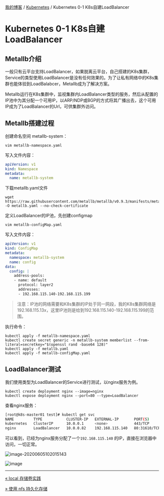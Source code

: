 [我的博客](../_index.md) / [Kubernetes](_index.md) / Kubernetes 0-1 K8s自建LoadBalancer

# Kubernetes 0-1 K8s自建LoadBalancer

## Metallb介绍

一般只有云平台支持LoadBalancer，如果脱离云平台，自己搭建的K8s集群，Service的类型使用LoadBalancer是没有任何效果的。为了让私有网络中的K8s集群也能体验到LoadBalabcer，Metallb成为了解决方案。

Metallb运行在K8s集群中，监视集群内LoadBalancer类型的服务，然后从配置的IP池中为其分配一个可用IP，以ARP/NDP或BGP的方式将其广播出去，这个可用IP成为了LoadBalancer的Url，可供集群外访问。

## Metallb搭建过程

创建命名空间 metallb-system：

```shell
vim metallb-namespace.yaml
```

写入文件内容：

```yaml
apiVersion: v1
kind: Namespace
metadata:
  name: metallb-system
```

下载metallb.yaml文件

```shell
wget https://raw.githubusercontent.com/metallb/metallb/v0.9.3/manifests/metallb.yaml -O metallb.yaml --no-check-certificate
```

定义LoadBalancer的IP池，先创建configmap

```shell
vim metallb-configMap.yaml
```

写入文件内容：

```yaml
apiVersion: v1
kind: ConfigMap
metadata:
  namespace: metallb-system
  name: config
data:
  config: |
    address-pools:
    - name: default
      protocol: layer2
      addresses:
      - 192.168.115.140-192.168.115.199
```

> 注意：IP池的网络需要和K8s集群的IP处于同一网段，我的K8s集群网络是192.168.115.13x，这里IP池则是给到192.168.115.140-192.168.115.199的范围。

执行命令：

```shell
kubectl apply -f metallb-namespace.yaml
kubectl create secret generic -n metallb-system memberlist --from-literal=secretkey="$(openssl rand -base64 128)"
kubectl apply -f metallb.yaml
kubectl apply -f metallb-configMap.yaml
```

## LoadBalancer测试

我们使用类型为LoadBalancer的Service进行测试，以nginx服务为例。

```shell
kubectl create deployment nginx --image=nginx
kubectl expose deployment nginx --port=80 --type=LoadBalancer
```

查看nginx服务：

```bash
[root@k8s-master01 test]# kubectl get svc
NAME         TYPE           CLUSTER-IP   EXTERNAL-IP       PORT(S)        AGE
kubernetes   ClusterIP      10.0.0.1     <none>            443/TCP        11h
nginx        LoadBalancer   10.0.0.82    192.168.115.140   80:31610/TCP   8s
```

可以看到，已经为nginx服务分配了一个`192.168.115.140` 的IP，直接在浏览器中访问，一切正常。

![image-20200605102015143](https://fs.poneding.com/images/image-20200605102015143.png)

![image](https://fs.poneding.com/images/white.jpg)

---
[« local 存储卷实践](local-storageclass.md)

[» 使用 nfs 持久化存储](nfs-as-pvc.md)
